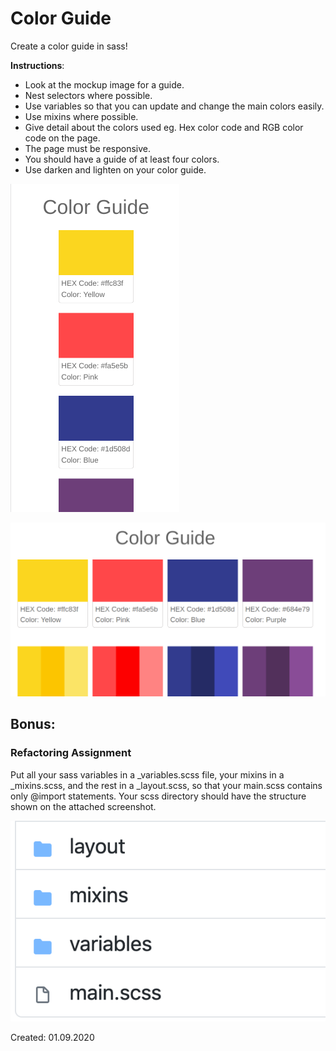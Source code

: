 # Color Guide 

Create a color guide in sass!

**Instructions**:
* Look at the mockup image for a guide.
* Nest selectors where possible.
* Use variables so that you can update and change the main colors easily.
* Use mixins where possible.
* Give detail about the colors used eg. Hex color code and RGB color code on the page.
* The page must be responsive.
* You should have a guide of at least four colors.
* Use darken and lighten on your color guide.
 
![mock-image-mobile](/Exercises/UIB-framework-colorguide/reference-images/reference-image-mobile.png)

![mock-image-desktop](/Exercises/UIB-framework-colorguide/reference-images/reference-image-desktop.png)


## Bonus:

### Refactoring Assignment

Put all your sass variables in a _variables.scss file, your mixins in a _mixins.scss, and the rest in a _layout.scss, so that your main.scss contains only @import statements.  Your scss directory should have the structure shown on the attached screenshot.

![mock-image-desktop](/Exercises/UIB-framework-colorguide/reference-images/bonus.png)

Created: 01.09.2020